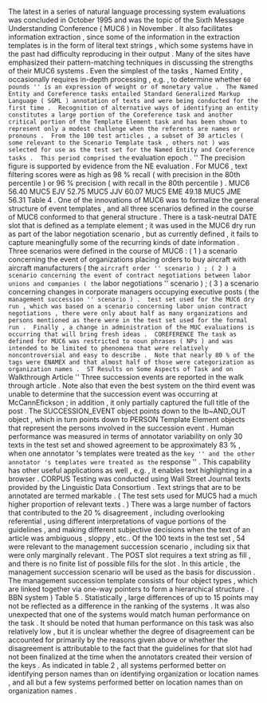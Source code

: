 The latest in a series of natural language processing system evaluations was concluded in October 1995 and was the topic of the Sixth Message Understanding Conference ( MUC6 ) in November . 
It also facilitates information extraction , since some of the information in the extraction templates is in the form of literal text strings , which some systems have in the past had difficulty reproducing in their output . 
Many of the sites have emphasized their pattern-matching techniques in discussing the strengths of their MUC6 systems . 
Even the simplest of the tasks , Named Entity , occasionally requires in-depth processing , e.g. , to determine whether `` 60 pounds '' is an expression of weight or of monetary value . 
The Named Entity and Coreference tasks entailed Standard Generalized Markup Language ( SGML ) annotation of texts and were being conducted for the first time . 
Recognition of alternative ways of identifying an entity constitutes a large portion of the Coreference task and another critical portion of the Template Element task and has been shown to represent only a modest challenge when the referents are names or pronouns . 
From the 100 test articles , a subset of 30 articles ( some relevant to the Scenario Template task , others not ) was selected for use as the test set for the Named Entity and Coreference tasks . 
This period comprised the `` evaluation epoch . '' 
The precision figure is supported by evidence from the NE evaluation . 
For MUC6 , text filtering scores were as high as 98 % recall ( with precision in the 80th percentile ) or 96 % precision ( with recall in the 80th percentile ) . 
MUC6 56.40 MUC5 EJV 52.75 MUC5 JJV 60.07 MUC5 EME 49.18 MUC5 JME 56.31 Table 4 . 
One of the innovations of MUC6 was to formalize the general structure of event templates , and all three scenarios defined in the course of MUC6 conformed to that general structure . 
There is a task-neutral DATE slot that is defined as a template element ; it was used in the MUC6 dry run as part of the labor negotiation scenario , but as currently defined , it fails to capture meaningfully some of the recurring kinds of date information . 
Three scenarios were defined in the course of MUC6 : ( 1 ) a scenario concerning the event of organizations placing orders to buy aircraft with aircraft manufacturers ( the `` aircraft order '' scenario ) ; ( 2 ) a scenario concerning the event of contract negotiations between labor unions and companies ( the `` labor negotiations '' scenario ) ; ( 3 ) a scenario concerning changes in corporate managers occupying executive posts ( the `` management succession '' scenario ) . 
test set used for the MUC6 dry run , which was based on a scenario concerning labor union contract negotiations , there were only about half as many organizations and persons mentioned as there were in the test set used for the formal run . 
Finally , a change in administration of the MUC evaluations is occurring that will bring fresh ideas . 
COREFERENCE The task as defined for MUC6 was restricted to noun phrases ( NPs ) and was intended to be limited to phenomena that were relatively noncontroversial and easy to describe . 
Note that nearly 80 % of the tags were ENAMEX and that almost half of those were categorization as organization names . 
ST Results on Some Aspects of Task and on `` Walkthrough Article '' Three succession events are reported in the walk through article . 
Note also that even the best system on the third event was unable to determine that the succession event was occurring at McCannEfickson ; in addition , it only partially captured the full title of the post . 
The SUCCESSION_EVENT object points down to the Ib~AND_OUT object , which in turn points down to PERSON Template Element objects that represent the persons involved in the succession event . 
Human performance was measured in terms of annotator variability on only 30 texts in the test set and showed agreement to be approximately 83 % , when one annotator 's templates were treated as the `` key '' and the other annotator 's templates were treated as the `` response '' . 
This capability has other useful applications as well , e.g. , it enables text highlighting in a browser . 
CORPUS Testing was conducted using Wall Street Journal texts provided by the Linguistic Data Consortium . 
Text strings that are to be annotated are termed markable . 
( The test sets used for MUC5 had a much higher proportion of relevant texts . ) 
There was a large number of factors that contributed to the 20 % disagreement , including overlooking referential , using different interpretations of vague portions of the guidelines , and making different subjective decisions when the text of an article was ambiguous , sloppy , etc.. 
Of the 100 texts in the test set , 54 were relevant to the management succession scenario , including six that were only marginally relevant . 
The POST slot requires a text string as fill , and there is no finite list of possible fills for the slot . 
In this article , the management succession scenario will be used as the basis for discussion . 
The management succession template consists of four object types , which are linked together via one-way pointers to form a hierarchical structure . 
( BBN system ) Table 5 . 
Statistically , large differences of up to 15 points may not be reflected as a difference in the ranking of the systems . 
It was also unexpected that one of the systems would match human performance on the task . 
It should be noted that human performance on this task was also relatively low , but it is unclear whether the degree of disagreement can be accounted for primarily by the reasons given above or whether the disagreement is attributable to the fact that the guidelines for that slot had not been finalized at the time when the annotators created their version of the keys . 
As indicated in table 2 , all systems performed better on identifying person names than on identifying organization or location names , and all but a few systems performed better on location names than on organization names . 